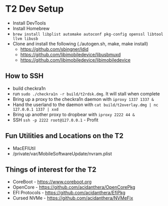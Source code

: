 # T2 Dev Setup

* Install DevTools
* Install Homebrew
* `brew install libplist automake autoconf pkg-config openssl libtool llvm libusb`
* Clone and install the following (./autogen.sh, make, make install)
  * <https://github.com/sbingner/ldid>
  * <https://github.com/libimobiledevice/libusbmuxd>
  * <https://github.com/libimobiledevice/libimobiledevice>

## How to SSH

* build checkra1n
* run `sudo ./checkra1n -r build/t2rdsk.dmg`.  It will stall when complete
* Bring up a proxy to the checkra1n daemon with `iproxy 1337 1337 &`
* Hand the userland to the daemon with
  `cat build/t2overlay.dmg | nc 127.0.0.1 1337 | xxd`
* Bring up another proxy to dropbear with `iproxy 2222 44 &`
* SSH `ssh -p 2222 root@127.0.0.1` - Profit

## Fun Utilities and Locations on the T2

* MacEFIUtil
* /private/var/MobileSoftwareUpdate/nvram.plist

## Things of interest for the T2

* CoreBoot - <https://www.coreboot.org>
* OpenCore - <https://github.com/acidanthera/OpenCorePkg>
* EFI Protocols - <https://github.com/acidanthera/EfiPkg>
* Cursed NVMe - <https://github.com/acidanthera/NVMeFix>
